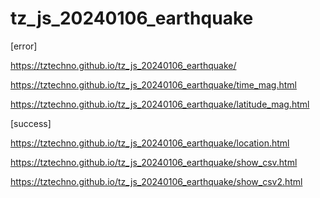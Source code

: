 # tz_js_20240106_earthquake

[error]

https://tztechno.github.io/tz_js_20240106_earthquake/

https://tztechno.github.io/tz_js_20240106_earthquake/time_mag.html

https://tztechno.github.io/tz_js_20240106_earthquake/latitude_mag.html

[success]

https://tztechno.github.io/tz_js_20240106_earthquake/location.html

https://tztechno.github.io/tz_js_20240106_earthquake/show_csv.html

https://tztechno.github.io/tz_js_20240106_earthquake/show_csv2.html
